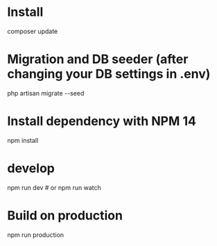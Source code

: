 # Install
composer update

# Migration and DB seeder (after changing your DB settings in .env)
php artisan migrate --seed

# Install dependency with NPM 14
npm install

# develop
npm run dev # or npm run watch

# Build on production
npm run production
```
